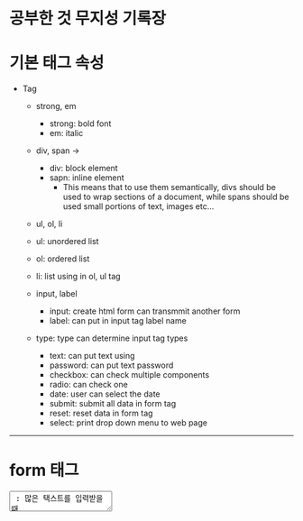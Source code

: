 # 공부한 것 무지성 기록장

# 기본 태그 속성
* Tag
  * strong, em 
    * strong: bold font
    * em: italic

  * div, span ->
    * div: block element 
    * sapn: inline element
      * This means that to use them semantically, divs should be used to wrap sections of a document, while spans should be used small portions of text, images etc...
  
   * ul, ol, li
    * ul: unordered list
    * ol: ordered list
    * li: list using in ol, ul tag
  * input, label
    * input: create html form can transmmit another form
    * label: can put in input tag label name 
  * type: type can determine input tag types 
    * text: can put text using 
    * password: can put text password
    * checkbox: can check multiple components
    * radio: can check one 
	* date: user can select the date
	* submit: submit all data in form tag
	* reset: reset data in form tag
	* select: print drop down menu to web page 
---

# form 태그
<textarea> : 많은 택스트를 입력받을 때, 

<form>: 여러 입력 양식을 그룹화하고 전송하기.
how to work form tag?
1. form tag make group using form components
2. form tag submit components group to back-end area

---
So form tag processed two area.
	1. front-end area 
		* make `<form>` tag and user interface. 
	2. back-end area
		* processes data of recieved by form tag
---
Form tag must specify two attributes. 
	1. action
		* specifies a specific address value or file location
	2. method
		* specifies how the input value is transmitted.
		* method transmit two ways

 --- 
## form 태그 정리

1. form 태그에는 두개의 속성이 반드시 필요하다. 
	1. action attribute. 
	2. method attribute.

2. 이때, actino attribute는 form 태그로부터 받을 데이터를 어디에서 받아올지 정의한다. 
* example
	1. `<form action="https://datagetExWebpage.com">
	2. `<form action="/somwhere-I-Want_directory"> 

3. method attribute는 action으로 받아온 데이터를 어떻게 보낼지 정의한다. 
	* form 태그에서 method를 활용해  데이터를 보낼 때, method로 정의한 방식을 통해 웹서버에게 데이터를 보내는다.
	* 요청받은 웹서버(HTTP protocol)에서는 몇가지의 방법을 제공하는데
	* 가장 대표적인 방법이 `GET`과 `POST` method이다. 
---
# tag input
## <audio> : 확장 라이브러리 없이 오디오기능 삽입가능하다는 장점있다. 
더 많은 툴을사용하고싶다면, 라이브러의 사용이 필요하지만, 최적화가 느려진다는 단점이 있다. 
--> css, js를 사용해 일정수준의 변형이 가능하기 때문에, 영상 삽입 시 가급적 audio tag의 사용을 권장한다. 
### notion: if you want more feature, 
--> recomend that: insert video link in web component.

* example : <audio>
``` js
// 오디오 태그 삽입할 경우, 여러 option 있으니, 상황에 따라 조절하며 사용 가능.
<audio src="file direction" controls autoplay loop preload />

// exmaple
<body>
    <audio src="img/calm.mp3" controls></audio>
<body>
```

## TIP
* audio tag options description
    * src -> link to audio player location 
    * controls -> show to user control panel in display
    * autoplay -> play auto set (not recommend)
    * loop -> play audio loop (not recommend)
    * preload -> can decrease loading time about prepare aduio player rendering

---
## !! video tag is almost similar audio tag
* different tag description
    * poster tag -> can show poster before starting video => 유튜브 썸내일 생각.
